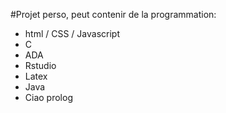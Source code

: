 #Projet perso, peut contenir de la programmation:
  - html / CSS / Javascript
  - C
  - ADA
  - Rstudio
  - Latex
  - Java
  - Ciao prolog

